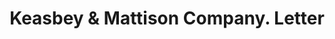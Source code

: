 ---
doi: 10.7916/D8J68V1W
date_other: '1918'
date_other_textual: '1918'
form: correspondence
genre:
- Letters (correspondence)
name:
- Keasbey & Mattison Company
object_in_context_url: https://biggert.cul.columbia.edu/items/view/ave_biggert_01352
subject_hierarchical_geographic:
- Ambler, Pennsylvania, United States
subject_name:
- Keasbey & Mattison Company
title: Keasbey & Mattison Company. Letter
sort_title: Keasbey & Mattison Company. Letter
call_number: ave_biggert_01352
coordinates:
- 40.155,-75.22027777777778
pid: ave_biggert_01352
identifiers: ave_biggert_01352
thumbnail: https://derivativo-1.library.columbia.edu/iiif/2/ldpd:344543/full/!256,256/0/native.jpg
permalink: "/biggert/ave_biggert_01352/"
layout: iiif-image-page
---